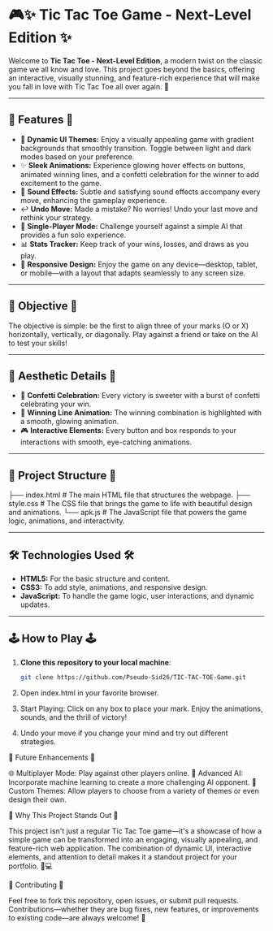 # 🎮✨ Tic Tac Toe Game - Next-Level Edition ✨

Welcome to **Tic Tac Toe - Next-Level Edition**, a modern twist on the classic game we all know and love. This project goes beyond the basics, offering an interactive, visually stunning, and feature-rich experience that will make you fall in love with Tic Tac Toe all over again. 🎉

---

## 🚀 **Features** 🚀

- 🎨 **Dynamic UI Themes:** Enjoy a visually appealing game with gradient backgrounds that smoothly transition. Toggle between light and dark modes based on your preference.
- ✨ **Sleek Animations:** Experience glowing hover effects on buttons, animated winning lines, and a confetti celebration for the winner to add excitement to the game.
- 🎵 **Sound Effects:** Subtle and satisfying sound effects accompany every move, enhancing the gameplay experience.
- ↩️ **Undo Move:** Made a mistake? No worries! Undo your last move and rethink your strategy.
- 🤖 **Single-Player Mode:** Challenge yourself against a simple AI that provides a fun solo experience.
- 📊 **Stats Tracker:** Keep track of your wins, losses, and draws as you play.
- 📱 **Responsive Design:** Enjoy the game on any device—desktop, tablet, or mobile—with a layout that adapts seamlessly to any screen size.

---

## 🎯 **Objective** 🎯

The objective is simple: be the first to align three of your marks (O or X) horizontally, vertically, or diagonally. Play against a friend or take on the AI to test your skills!

---

## 🎨 **Aesthetic Details** 🎨

- 🎊 **Confetti Celebration:** Every victory is sweeter with a burst of confetti celebrating your win.
- 🌟 **Winning Line Animation:** The winning combination is highlighted with a smooth, glowing animation.
- 🎮 **Interactive Elements:** Every button and box responds to your interactions with smooth, eye-catching animations.

---

## 📂 **Project Structure** 📂


├── index.html # The main HTML file that structures the webpage. 
├── style.css # The CSS file that brings the game to life with beautiful design and animations. 
└── apk.js # The JavaScript file that powers the game logic, animations, and interactivity.



---

## 🛠️ **Technologies Used** 🛠️

- **HTML5:** For the basic structure and content.
- **CSS3:** To add style, animations, and responsive design.
- **JavaScript:** To handle the game logic, user interactions, and dynamic updates.

---

## 🕹️ **How to Play** 🕹️

1. **Clone this repository to your local machine**:
   ```bash
   git clone https://github.com/Pseudo-Sid26/TIC-TAC-TOE-Game.git

2.  Open index.html in your favorite browser.

3.  Start Playing: Click on any box to place your mark. Enjoy the animations, sounds, and the thrill of victory!
  
4.  Undo your move if you change your mind and try out different strategies.




🧠 Future Enhancements 🧠


🌐 Multiplayer Mode: Play against other players online.
🧠 Advanced AI: Incorporate machine learning to create a more challenging AI opponent.
🎨 Custom Themes: Allow players to choose from a variety of themes or even design their own.




🌟 Why This Project Stands Out 🌟


This project isn't just a regular Tic Tac Toe game—it's a showcase of how a simple game can be transformed into an engaging, visually appealing, and feature-rich web application. The combination of dynamic UI, interactive elements, and attention to detail makes it a standout project for your portfolio. 📁💻




🤝 Contributing 🤝


Feel free to fork this repository, open issues, or submit pull requests. Contributions—whether they are bug fixes, new features, or improvements to existing code—are always welcome! 💪








